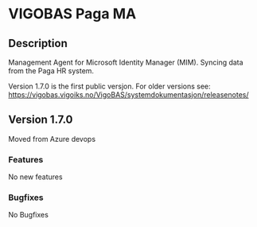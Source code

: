 # VIGOBAS Paga MA

## Description
Management Agent for Microsoft Identity Manager (MIM). Syncing data from the Paga HR system.

Version 1.7.0 is the first public versjon. For older versions see: https://vigobas.vigoiks.no/VigoBAS/systemdokumentasjon/releasenotes/

## Version 1.7.0   
Moved from Azure devops 

### Features
No new features

### Bugfixes
No Bugfixes
